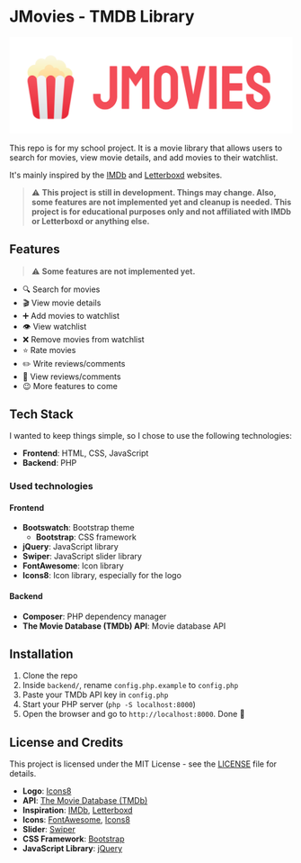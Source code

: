 # JMovies - TMDB Library

![assets/image/logo/logo.png](assets/image/logo/logo.png)

This repo is for my school project. It is a movie library that allows users to search for movies, view movie details, and add movies to their watchlist.

It's mainly inspired by the [IMDb](https://www.imdb.com/) and [Letterboxd](https://letterboxd.com/) websites.

> :warning: **This project is still in development. Things may change. Also, some features are not implemented yet and cleanup is needed.**
> **This project is for educational purposes only and not affiliated with IMDb or Letterboxd or anything else.**

## Features

> :warning: **Some features are not implemented yet.**

- :mag: Search for movies
- :clapper: View movie details
- :heavy_plus_sign: Add movies to watchlist
- :eye: View watchlist
- :x: Remove movies from watchlist
- :star: Rate movies
- :pencil2: Write reviews/comments
- :speech_balloon: View reviews/comments
- :wink: More features to come

## Tech Stack

I wanted to keep things simple, so I chose to use the following technologies:

- **Frontend**: HTML, CSS, JavaScript
- **Backend**: PHP

### Used technologies

#### Frontend

- **Bootswatch**: Bootstrap theme
  - **Bootstrap**: CSS framework
- **jQuery**: JavaScript library
- **Swiper**: JavaScript slider library
- **FontAwesome**: Icon library
- **Icons8**: Icon library, especially for the logo

#### Backend

- **Composer**: PHP dependency manager
- **The Movie Database (TMDb) API**: Movie database API

## Installation

1. Clone the repo
2. Inside `backend/`, rename  `config.php.example` to `config.php`
3. Paste your TMDb API key in `config.php`
4. Start your PHP server (`php -S localhost:8000`)
5. Open the browser and go to `http://localhost:8000`. Done :tada:

## License and Credits

This project is licensed under the MIT License - see the [LICENSE](LICENSE) file for details.

- **Logo**: [Icons8](https://icons8.com/)
- **API**: [The Movie Database (TMDb)](https://www.themoviedb.org/)
- **Inspiration**: [IMDb](https://www.imdb.com/), [Letterboxd](https://letterboxd.com/)
- **Icons**: [FontAwesome](https://fontawesome.com/), [Icons8](https://icons8.com/)
- **Slider**: [Swiper](https://swiperjs.com/)
- **CSS Framework**: [Bootstrap](https://getbootstrap.com/)
- **JavaScript Library**: [jQuery](https://jquery.com/)
